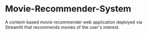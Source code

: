 # Movie-Recommender-System
A content-based movie recommender web application deployed via Streamlit that recommends movies of the user's interest.
